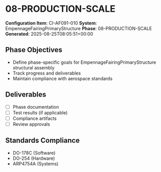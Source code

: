 # 08-PRODUCTION-SCALE

**Configuration Item**: CI-AF091-010
**System**: EmpennageFairingPrimaryStructure
**Phase**: 08-PRODUCTION-SCALE
**Generated**: 2025-08-25T08:05:51+00:00

## Phase Objectives
- Define phase-specific goals for EmpennageFairingPrimaryStructure structural assembly
- Track progress and deliverables
- Maintain compliance with aerospace standards

## Deliverables
- [ ] Phase documentation
- [ ] Test results (if applicable)
- [ ] Compliance artifacts
- [ ] Review approvals

## Standards Compliance
- DO-178C (Software)
- DO-254 (Hardware)
- ARP4754A (Systems)

